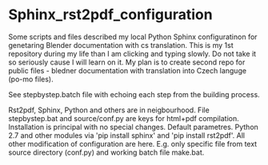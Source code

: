 # Sphinx_rst2pdf_configuration
Some scripts and files described my local Python Sphinx configuratinon for genetaring Blender documentation with cs translation.
This is my 1st repository during my life than I am clicking and typing slowly.
Do not take it so seriously cause I will learn on it.
My plan is to create second repo for public files - bledner documentation with translation into Czech languge (po-mo files).

See stepbystep.batch file with echoing each step from the building process.

Rst2pdf, Sphinx, Python and others are in neigbourhood. File stepbystep.bat and source/conf.py are keys for html+pdf compilation.
Installation is principal with no special changes. Default parametres. Python 2.7 and other modules via 'pip install sphinx' 
and 'pip install rst2pdf'.
All other modification of configuration are here. E.g. only specific file from text source directory (conf.py) and working batch file make.bat.


